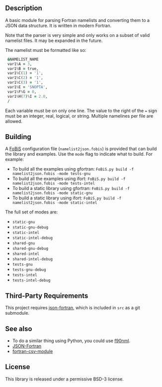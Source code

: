 ## Description

A basic module for parsing Fortran namelists and converting them to a JSON data structure. It is written in modern Fortran.

Note that the parser is very simple and only works on a subset of valid namelist files. It may be expanded in the future.

The namelist must be formatted like so:

```fortran
 &NAMELIST_NAME
 var1%A = 3,
 var1%B = true,
 var1%C(1) = '1',
 var1%C(2) = '1',
 var1%C(3) = '1',
 var1%E = 'SNOPTA',
 var1%F%G = 0,
 var1%H(7)%I = 2.0,
 /
```

Each variable must be on only one line. The value to the right of the `=` sign must be an integer, real, logical, or string. Multiple namelines per file are allowed.

## Building

A [FoBiS](https://github.com/szaghi/FoBiS) configuration file (`namelist2json.fobis`) is provided that can build the library and examples. Use the `mode` flag to indicate what to build. For example:

* To build all the examples using gfortran: `FoBiS.py build -f namelist2json.fobis -mode tests-gnu`
* To build all the examples using ifort: `FoBiS.py build -f namelist2json.fobis -mode tests-intel`
* To build a static library using gfortran: `FoBiS.py build -f namelist2json.fobis -mode static-gnu`
* To build a static library using ifort: `FoBiS.py build -f namelist2json.fobis -mode static-intel`

The full set of modes are:

* `static-gnu`
* `static-gnu-debug`
* `static-intel`
* `static-intel-debug`
* `shared-gnu`
* `shared-gnu-debug`
* `shared-intel`
* `shared-intel-debug`
* `tests-gnu`
* `tests-gnu-debug`
* `tests-intel`
* `tests-intel-debug`

## Third-Party Requirements

This project requires [json-fortran](https://github.com/jacobwilliams/json-fortran), which is included in `src` as a git submodule.

## See also

 * To do a similar thing using Python, you could use [f90nml](https://github.com/marshallward/f90nml).
 * [JSON-Fortran](https://github.com/jacobwilliams/json-fortran)
 * [fortran-csv-module](https://github.com/jacobwilliams/fortran-csv-module)

## License

This library is released under a permissive BSD-3 license.
